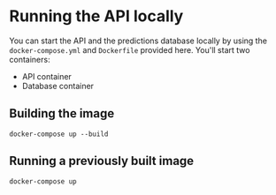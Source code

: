 # Running the API locally
You can start the API and the predictions database locally by using the `docker-compose.yml` and `Dockerfile` provided here. You'll start two containers:
* API container
* Database container

## Building the image
`docker-compose up --build`

## Running a previously built image
`docker-compose up`